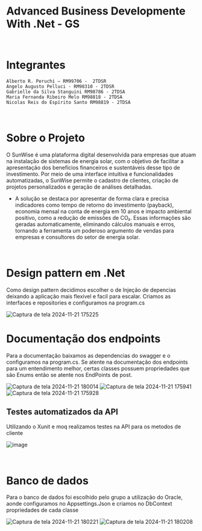# Advanced Business Developmente With .Net - GS

<br>

# Integrantes
    Alberto R. Peruchi – RM99706 -  2TDSR
    Angelo Augusto Pelluci - RM98310 - 2TDSR
    Gabrielle da Silva Stanguini RM98786 - 2TDSA
    Maria Fernanda Ribeiro Melo RM98818 - 2TDSA
    Nicolas Reis do Espírito Santo RM98819 - 2TDSA  

<br>

# Sobre o Projeto

O SunWise é uma plataforma digital desenvolvida para empresas que atuam
na instalação de sistemas de energia solar, com o objetivo de facilitar a
apresentação dos benefícios financeiros e sustentáveis desse tipo de
investimento. Por meio de uma interface intuitiva e funcionalidades
automatizadas, o SunWise permite o cadastro de clientes, criação de projetos
personalizados e geração de análises detalhadas.

- A solução se destaca por apresentar de forma clara e precisa indicadores como
tempo de retorno do investimento (payback), economia mensal na conta de
energia em 10 anos e impacto ambiental positivo, como a redução de emissões
de CO₂. Essas informações são geradas automaticamente, eliminando cálculos
manuais e erros, tornando a ferramenta um poderoso argumento de vendas
para empresas e consultores do setor de energia solar.

<br>

# Design pattern em .Net

Como design pattern decidimos escolher o de Injeção de depencias deixando a aplicação mais flexivel e facil para escalar. Criamos as interfaces e repositories e configuramos na program.cs 

![Captura de tela 2024-11-21 175225](https://github.com/user-attachments/assets/468336b5-7e6a-4176-aa21-d51baaee8916)

# Documentação dos endpoints

Para a documentação baixamos as dependencias do swagger e o configuramos na program.cs. Se atente na documentação dos endpoints para um entendimento melhor, certas classes possuem propriedades que são Enums então se atente nos EndPoints de post.

![Captura de tela 2024-11-21 180014](https://github.com/user-attachments/assets/26c7b6e0-6848-4ccb-8bce-c6f60d8e5bad)
![Captura de tela 2024-11-21 175941](https://github.com/user-attachments/assets/85a7bc55-6b0a-4a97-8c71-0f053c4d53b4)
![Captura de tela 2024-11-21 175928](https://github.com/user-attachments/assets/c282d781-6a04-491a-b84b-3e9343d9e9c6)


## Testes automatizados da API
Utilizando o Xunit e moq realizamos testes na API para os metodos de cliente

![image](https://github.com/user-attachments/assets/aa18c869-5c5f-4e63-9ce2-77694e9aa742)


<br>

# Banco de dados

Para o banco de dados foi escolhido pelo grupo a utilização do Oracle, aonde configuramos no Appsettings.Json e criamos no DbContext propriedades de cada classe

![Captura de tela 2024-11-21 180221](https://github.com/user-attachments/assets/19bd4247-fdb1-430a-8918-949ea615ef18)
![Captura de tela 2024-11-21 180208](https://github.com/user-attachments/assets/54bf0efa-fa4f-4b51-8882-50ad2b0ea6d8)

